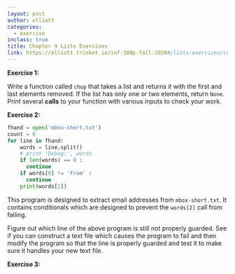 ```yaml
---
layout: post
author: elliott
categories:
  - exercise
inclass: true
title: Chapter 9 Lists Exercises
link: https://elliott.trinket.io/inf-380p-fall-2020#/lists-exercises/chop
---
```


**Exercise 1:**

Write a function called `chop` that takes a list and returns it with the first and last elements removed.  If the list has only one or two elements, return `None`.  Print several **calls** to your function with various inputs to check your work.


**Exercise 2:**

```python
fhand = open('mbox-short.txt')
count = 0
for line in fhand:
    words = line.split()
    # print 'Debug:', words
    if len(words) == 0 :
      continue
    if words[0] != 'From' :
      continue
    print(words[2])
```

This program is designed to extract email addresses from `mbox-short.txt`.  It contains conditionals which are designed to prevent the `words[2]` call from failing.

Figure out which line of the above program is still not properly guarded. See if you can construct a text file which causes the program to fail and then modify the program so that the line is properly guarded and test it to make sure it handles your new text file.

**Exercise 3:**

